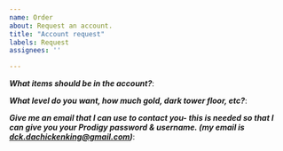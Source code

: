 ```yaml
---
name: Order
about: Request an account.
title: "Account request"
labels: Request
assignees: ''

---
```


***What items should be in the account?***:

***What level do you want, how much gold, dark tower floor, etc?***:

***Give me an email that I can use to contact you- this is needed so that I can give you your Prodigy password & username. (my email is dck.dachickenking@gmail.com)***:
